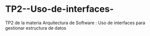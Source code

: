 # TP2--Uso-de-interfaces-
TP2 de la materia Arquitectura de Software : Uso de interfaces para gestionar estructura de datos
